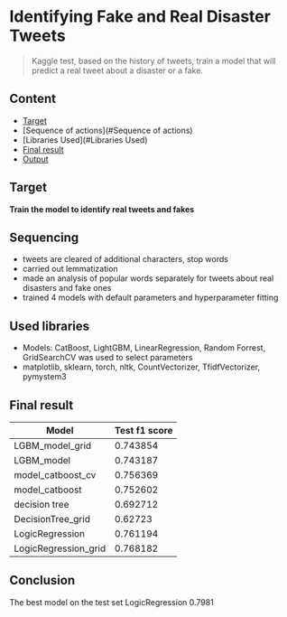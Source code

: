 # Identifying Fake and Real Disaster Tweets
> Kaggle test, based on the history of tweets, train a model that will predict a real tweet about a disaster or a fake.

## Content
* [Target](#Target)
* [Sequence of actions](#Sequence of actions)
* [Libraries Used](#Libraries Used)
* [Final result](#Final-result)
* [Output](#Output)

## Target
**Train the model to identify real tweets and fakes**

## Sequencing
- tweets are cleared of additional characters, stop words
- carried out lemmatization
- made an analysis of popular words separately for tweets about real disasters and fake ones
- trained 4 models with default parameters and hyperparameter fitting

## Used libraries
- Models: CatBoost, LightGBM, LinearRegression, Random Forrest, GridSearchCV was used to select parameters
- matplotlib, sklearn, torch, nltk, CountVectorizer, TfidfVectorizer, pymystem3


## Final result
| Model | Test f1 score |
|----------------------|---------------|
| LGBM_model_grid | 0.743854 |
| LGBM_model | 0.743187 |
| model_catboost_cv | 0.756369 |
| model_catboost | 0.752602 |
| decision tree | 0.692712 |
| DecisionTree_grid | 0.62723 |
| LogicRegression | 0.761194 |
| LogicRegression_grid | 0.768182 |

## Conclusion
The best model on the test set LogicRegression 0.7981
